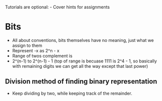 
Tutorials are optional:
	- Cover hints for assignments 



# Bits
- All about conventions, bits themselves have no meaning, just what we assign to them
- Represent -x as 2^n - x
- Range of twos complement is 
- 2^(n-1) to 2^(n-1) - 1 (top of range is becuase 1111 is 2^4 - 1, so basically with remaining digits we can get all the way except that last power)



## Division method of finding binary representation
- Keep dividing by two, while keeping track of the remainder.